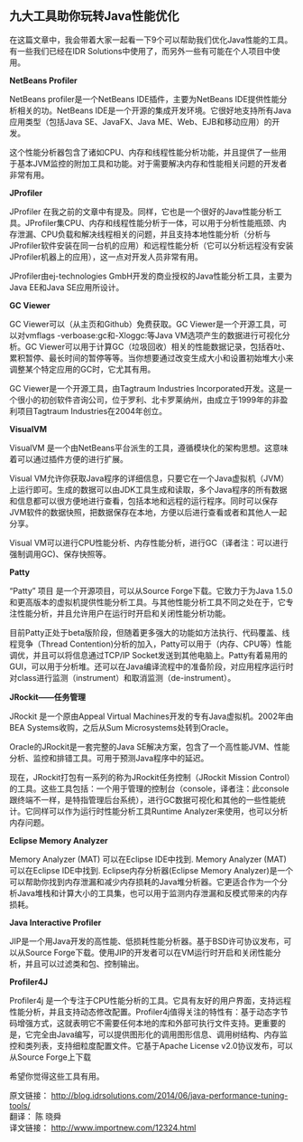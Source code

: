 九大工具助你玩转Java性能优化
-----------------

在这篇文章中，我会带着大家一起看一下9个可以帮助我们优化Java性能的工具。有一些我们已经在IDR Solutions中使用了，而另外一些有可能在个人项目中使用。

**NetBeans Profiler**


NetBeans profiler是一个NetBeans IDE插件，主要为NetBeans IDE提供性能分析相关的功。NetBeans IDE是一个开源的集成开发环境。它很好地支持所有Java应用类型（包括Java SE、JavaFX、Java ME、Web、EJB和移动应用）的开发。

这个性能分析器包含了诸如CPU、内存和线程性能分析功能，并且提供了一些用于基本JVM监控的附加工具和功能。对于需要解决内存和性能相关问题的开发者非常有用。

**JProfiler**


JProfiler 在我之前的文章中有提及。同样，它也是一个很好的Java性能分析工具。JProfiler集CPU、内存和线程性能分析于一体，可以用于分析性能瓶颈、内存泄漏、CPU负载和解决线程相关的问题，并且支持本地性能分析（分析与JProfiler软件安装在同一台机的应用）和远程性能分析（它可以分析远程没有安装JProfiler机器上的应用），这一点对开发人员非常有用。

JProfiler由ej-technologies GmbH开发的商业授权的Java性能分析工具，主要为Java EE和Java SE应用所设计。

**GC Viewer**


GC Viewer可以（从主页和Github）免费获取。GC Viewer是一个开源工具，可以对vmflags -verboase:gc和-Xloggc:等Java VM选项产生的数据进行可视化分析。GC Viewer可以用于计算GC（垃圾回收）相关的性能数据记录，包括吞吐、累积暂停、最长时间的暂停等等。当你想要通过改变生成大小和设置初始堆大小来调整某个特定应用的GC时，它尤其有用。

GC Viewer是一个开源工具，由Tagtraum Industries Incorporated开发。这是一个很小的初创软件咨询公司，位于罗利、北卡罗莱纳州，由成立于1999年的非盈利项目Tagtraum Industries在2004年创立。

**VisualVM**


VisualVM 是一个由NetBeans平台派生的工具，遵循模块化的架构思想。这意味着可以通过插件方便的进行扩展。

Visual VM允许你获取Java程序的详细信息，只要它在一个Java虚拟机（JVM）上运行即可。生成的数据可以由JDK工具生成和读取，多个Java程序的所有数据和信息都可以很方便地进行查看，包括本地和远程的运行程序。同时可以保存JVM软件的数据快照，把数据保存在本地，方便以后进行查看或者和其他人一起分享。

Visual VM可以进行CPU性能分析、内存性能分析，进行GC（译者注：可以进行强制调用GC)、保存快照等。

**Patty**

“Patty” 项目 是一个开源项目，可以从Source Forge下载。它致力于为Java 1.5.0和更高版本的虚拟机提供性能分析工具。与其他性能分析工具不同之处在于，它专注性能分析，并且允许用户在运行时开启和关闭性能分析功能。

目前Patty正处于beta版阶段，但随着更多强大的功能如方法执行、代码覆盖、线程竞争（Thread Contention)分析的加入，Patty可以用于（内存、CPU等）性能调优，并且可以将信息通过TCP/IP Socket发送到其他电脑上。Patty有着易用的GUI，可以用于分析堆。还可以在Java编译流程中的准备阶段，对应用程序运行时对class进行监测（instrument）和取消监测（de-instrument）。

**JRockit——任务管理**


JRockit 是一个原由Appeal Virtual Machines开发的专有Java虚拟机。2002年由BEA Systems收购，之后从Sum Microsystems处转到Oracle。

Oracle的JRockit是一套完整的Java SE解决方案，包含了一个高性能JVM、性能分析、监控和排错工具。可用于预测Java程序中的延迟。

现在，JRockit打包有一系列的称为JRockit任务控制（JRockit Mission Control）的工具。这些工具包括：一个用于管理的控制台（console，译者注：此console跟终端不一样，是特指管理后台系统），进行GC数据可视化和其他的一些性能统计。它同样可以作为运行时性能分析工具Runtime Analyzer来使用，也可以分析内存问题。

**Eclipse Memory Analyzer**

Memory Analyzer (MAT) 可以在Eclipse IDE中找到.
Memory Analyzer (MAT) 可以在Eclipse IDE中找到.
Eclipse内存分析器(Eclipse Memory Analyzer)是一个可以帮助你找到内存泄漏和减少内存损耗的Java堆分析器。它更适合作为一个分析Java堆栈和计算大小的工具集，也可以用于监测内存泄漏和反模式带来的内存损耗。

**Java Interactive Profiler**


JIP是一个用Java开发的高性能、低损耗性能分析器。基于BSD许可协议发布，可以从Source Forge下载。使用JIP的开发者可以在VM运行时开启和关闭性能分析，并且可以过滤类和包、控制输出。

**Profiler4J**


Profiler4j 是一个专注于CPU性能分析的工具。它具有友好的用户界面，支持远程性能分析，并且支持动态修改配置。Profiler4j值得关注的特性有：基于动态字节码增强方式，这就表明它不需要任何本地的库和外部可执行文件支持。更重要的是，它完全由Java编写，可以提供图形化的调用图形信息、调用树结构、内存监控和类列表，支持细粒度配置文件。它基于Apache License v2.0协议发布，可以从Source Forge上下载

希望你觉得这些工具有用。

原文链接： http://blog.idrsolutions.com/2014/06/java-performance-tuning-tools/  
翻译： 陈 晓舜  
译文链接： http://www.importnew.com/12324.html  